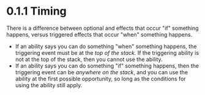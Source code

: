 # 0.1.1 Timing

There is a difference between optional and effects that occur "if" something happens, versus triggered effects that occur "when" something happens.

* If an ability says you can do something "when" something happens, the triggering event must be at the *top of the stack.* If the triggering ability is not at the top of the stack, then you cannot use the ability.
* If an ability says you can do something "if" something happens, then the triggering event can be *anywhere on the stack*, and you can use the ability at the first possible opportunity, so long as the conditions for using the ability still apply.